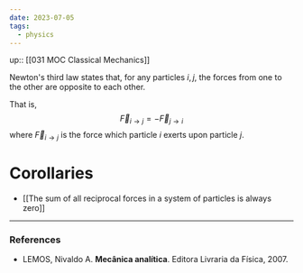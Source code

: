 ```yaml
---
date: 2023-07-05
tags:
  - physics
---
```

up:: [[031 MOC Classical Mechanics]]

Newton's third law states that, for any particles $i, j$, the forces from one to the other are opposite to each other. 

That is,
$$
\vec{F}_{i \to j} = -\vec{F}_{j \to i}
$$
where $\vec{F}_{i\to j}$ is the force which particle $i$ exerts upon particle $j$.

# Corollaries
- [[The sum of all reciprocal forces in a system of particles is always zero]]

---
### References
- LEMOS, Nivaldo A. **Mecânica analítica**. Editora Livraria da Física, 2007.